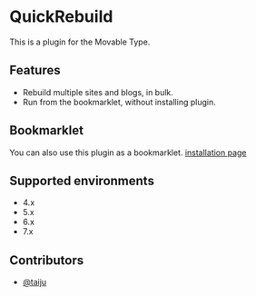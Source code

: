 QuickRebuild
=============

This is a plugin for the Movable Type.

Features
--------

* Rebuild multiple sites and blogs, in bulk.
* Run from the bookmarklet, without installing plugin.

Bookmarklet
-----------

You can also use this plugin as a bookmarklet.
<a href="https://usualoma.github.io/mt-plugin-QuickRebuild/install.html">installation page</a>

Supported environments
----------------------

* 4.x
* 5.x
* 6.x
* 7.x

Contributors
------------

* [@taiju](https://github.com/taiju)
